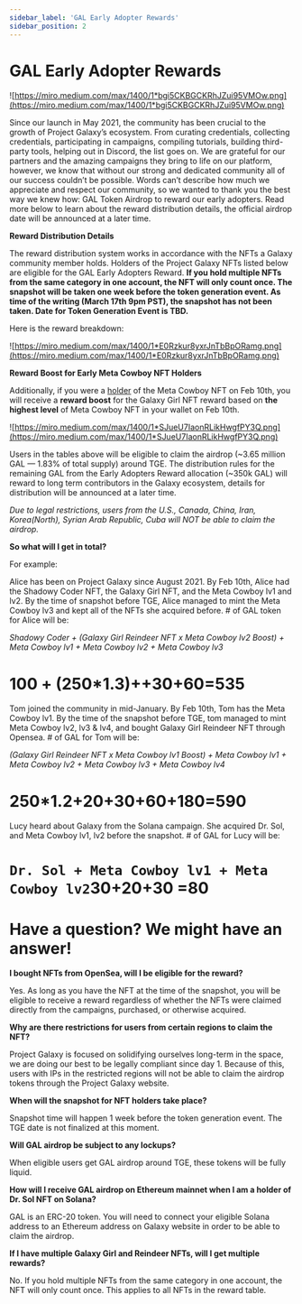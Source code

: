 ```yaml
---
sidebar_label: 'GAL Early Adopter Rewards'
sidebar_position: 2
---
```


# GAL Early Adopter Rewards

![https://miro.medium.com/max/1400/1*bgi5CKBGCKRhJZui95VMOw.png](https://miro.medium.com/max/1400/1*bgi5CKBGCKRhJZui95VMOw.png)

Since our launch in May 2021, the community has been crucial to the growth of Project Galaxy’s ecosystem. From curating credentials, collecting credentials, participating in campaigns, compiling tutorials, building third-party tools, helping out in Discord, the list goes on. We are grateful for our partners and the amazing campaigns they bring to life on our platform, however, we know that without our strong and dedicated community all of our success couldn’t be possible. Words can’t describe how much we appreciate and respect our community, so we wanted to thank you the best way we knew how: GAL Token Airdrop to reward our early adopters. Read more below to learn about the reward distribution details, the official airdrop date will be announced at a later time.

**Reward Distribution Details**

The reward distribution system works in accordance with the NFTs a Galaxy community member holds. Holders of the Project Galaxy NFTs listed below are eligible for the GAL Early Adopters Reward. **If you hold multiple NFTs from the same category in one account, the NFT will only count once. The snapshot will be taken one week before the token generation event. As time of the writing (March 17th 9pm PST), the snapshot has not been taken. Date for Token Generation Event is TBD.**

Here is the reward breakdown:

![https://miro.medium.com/max/1400/1*E0Rzkur8yxrJnTbBpORamg.png](https://miro.medium.com/max/1400/1*E0Rzkur8yxrJnTbBpORamg.png)

**Reward Boost for Early Meta Cowboy NFT Holders**

Additionally, if you were a [holder](https://github.com/NFTGalaxy/galaxy-nft-holder-feb-10/blob/main/snapshot/meta-cowboy.csv) of the Meta Cowboy NFT on Feb 10th, you will receive a **reward boost** for the Galaxy Girl NFT reward based on **the highest level** of Meta Cowboy NFT in your wallet on Feb 10th.

![https://miro.medium.com/max/1400/1*SJueU7IaonRLikHwgfPY3Q.png](https://miro.medium.com/max/1400/1*SJueU7IaonRLikHwgfPY3Q.png)

Users in the tables above will be eligible to claim the airdrop (~3.65 million GAL — 1.83% of total supply) around TGE. The distribution rules for the remaining GAL from the Early Adopters Reward allocation (~350k GAL) will reward to long term contributors in the Galaxy ecosystem, details for distribution will be announced at a later time.

*Due to legal restrictions, users from the U.S., Canada, China, Iran, Korea(North), Syrian Arab Republic, Cuba will NOT be able to claim the airdrop.*

**So what will I get in total?**

For example:

Alice has been on Project Galaxy since August 2021. By Feb 10th, Alice had the Shadowy Coder NFT, the Galaxy Girl NFT, and the Meta Cowboy lv1 and lv2. By the time of snapshot before TGE, Alice managed to mint the Meta Cowboy lv3 and kept all of the NFTs she acquired before. # of GAL token for Alice will be:

*Shadowy Coder + (Galaxy Girl Reindeer NFT x Meta Cowboy lv2 Boost) + Meta Cowboy lv1 + Meta Cowboy lv2 + Meta Cowboy lv3*

# 100 + (250*1.3)++30+60=535

Tom joined the community in mid-January. By Feb 10th, Tom has the Meta Cowboy lv1. By the time of the snapshot before TGE, tom managed to mint Meta Cowboy lv2, lv3 & lv4, and bought Galaxy Girl Reindeer NFT through Opensea. # of GAL for Tom will be:

*(Galaxy Girl Reindeer NFT x Meta Cowboy lv1 Boost) + Meta Cowboy lv1 + Meta Cowboy lv2 + Meta Cowboy lv3 + Meta Cowboy lv4*

# 250*1.2+20+30+60+180=590

Lucy heard about Galaxy from the Solana campaign. She acquired Dr. Sol, and Meta Cowboy lv1, lv2 before the snapshot. # of GAL for Lucy will be:

# `Dr. Sol + Meta Cowboy lv1 + Meta Cowboy lv2`30+20+30 =80

# **Have a question? We might have an answer!**

**I bought NFTs from OpenSea, will I be eligible for the reward?**

Yes. As long as you have the NFT at the time of the snapshot, you will be eligible to receive a reward regardless of whether the NFTs were claimed directly from the campaigns, purchased, or otherwise acquired.

**Why are there restrictions for users from certain regions to claim the NFT?**

Project Galaxy is focused on solidifying ourselves long-term in the space, we are doing our best to be legally compliant since day 1. Because of this, users with IPs in the restricted regions will not be able to claim the airdrop tokens through the Project Galaxy website.

**When will the snapshot for NFT holders take place?**

Snapshot time will happen 1 week before the token generation event. The TGE date is not finalized at this moment.

**Will GAL airdrop be subject to any lockups?**

When eligible users get GAL airdrop around TGE, these tokens will be fully liquid.

**How will I receive GAL airdrop on Ethereum mainnet when I am a holder of Dr. Sol NFT on Solana?**

GAL is an ERC-20 token. You will need to connect your eligible Solana address to an Ethereum address on Galaxy website in order to be able to claim the airdrop.

**If I have multiple Galaxy Girl and Reindeer NFTs, will I get multiple rewards?**

No. If you hold multiple NFTs from the same category in one account, the NFT will only count once. This applies to all NFTs in the reward table.

